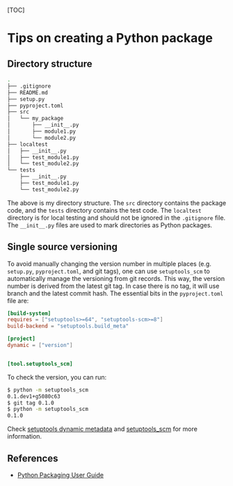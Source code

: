 [TOC]

# Tips on creating a Python package

## Directory structure

```bash
.
├── .gitignore
├── README.md
├── setup.py
├── pyproject.toml
├── src
│   └── my_package
│       ├── __init__.py
│       ├── module1.py
│       └── module2.py
├── localtest
│   ├── __init__.py
│   ├── test_module1.py
│   └── test_module2.py
└── tests
    ├── __init__.py
    ├── test_module1.py
    └── test_module2.py
```

The above is my directory structure. The `src` directory contains the package code, and the `tests` directory contains the test code. The `localtest` directory is for local testing and should not be ignored in the `.gitignore` file. The `__init__.py` files are used to mark directories as Python packages.

## Single source versioning

To avoid manually changing the version number in multiple places (e.g. `setup.py`, `pyproject.toml`, and git tags), one can use `setuptools_scm` to automatically manage the versioning from git records. This way, the version number is derived from the latest git tag. In case there is no tag, it will use branch and the latest commit hash. The essential bits in the `pyproject.toml` file are:

```toml
[build-system]
requires = ["setuptools>=64", "setuptools-scm>=8"]
build-backend = "setuptools.build_meta"

[project]
dynamic = ["version"]


[tool.setuptools_scm]
```

To check the version, you can run:

```bash
$ python -m setuptools_scm
0.1.dev1+g5080c63
$ git tag 0.1.0
$ python -m setuptools_scm
0.1.0
```

Check [setuptools dynamic metadata](https://packaging.python.org/en/latest/guides/writing-pyproject-toml/#static-vs-dynamic-metadata) and
[setuptools_scm](https://github.com/pypa/setuptools-scm) for more information.

## References

- [Python Packaging User Guide](https://packaging.python.org/en/latest/tutorials/packaging-projects/)
